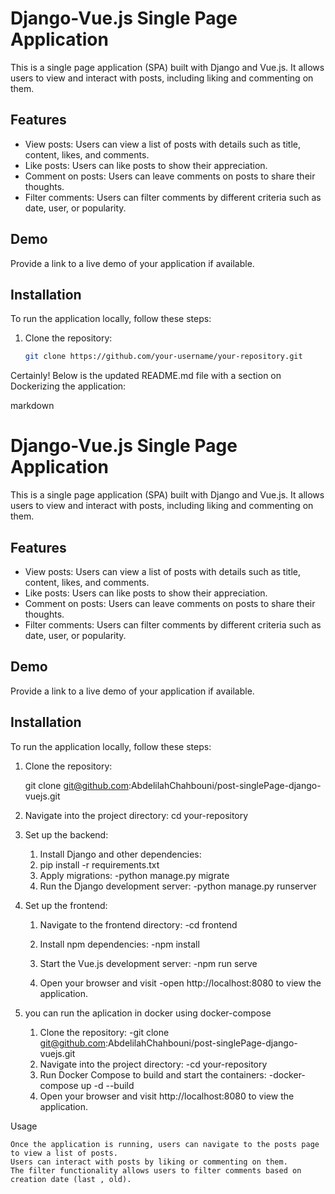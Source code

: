 # Django-Vue.js Single Page Application

This is a single page application (SPA) built with Django and Vue.js. It allows users to view and interact with posts, including liking and commenting on them.

## Features

- View posts: Users can view a list of posts with details such as title, content, likes, and comments.
- Like posts: Users can like posts to show their appreciation.
- Comment on posts: Users can leave comments on posts to share their thoughts.
- Filter comments: Users can filter comments by different criteria such as date, user, or popularity.

## Demo

Provide a link to a live demo of your application if available.

## Installation

To run the application locally, follow these steps:

1. Clone the repository:
   ```sh
   git clone https://github.com/your-username/your-repository.git
Certainly! Below is the updated README.md file with a section on Dockerizing the application:

markdown

# Django-Vue.js Single Page Application

This is a single page application (SPA) built with Django and Vue.js. It allows users to view and interact with posts, including liking and commenting on them.

## Features

- View posts: Users can view a list of posts with details such as title, content, likes, and comments.
- Like posts: Users can like posts to show their appreciation.
- Comment on posts: Users can leave comments on posts to share their thoughts.
- Filter comments: Users can filter comments by different criteria such as date, user, or popularity.

## Demo

Provide a link to a live demo of your application if available.

## Installation

To run the application locally, follow these steps:

1. Clone the repository:

   git clone git@github.com:AbdelilahChahbouni/post-singlePage-django-vuejs.git

2. Navigate into the project directory:
   cd your-repository

3. Set up the backend:

    1. Install Django and other dependencies:
    2. pip install -r requirements.txt
    3. Apply migrations:
	-python manage.py migrate
    4. Run the Django development server:
	-python manage.py runserver

4. Set up the frontend:
    1. Navigate to the frontend directory:
	-cd frontend
    2. Install npm dependencies:
	-npm install

    3. Start the Vue.js development server:
	-npm run serve

    4. Open your browser and visit 
	-open http://localhost:8080 to view the application.

5. you can run the aplication in docker using docker-compose
     1. Clone the repository:
   	-git clone git@github.com:AbdelilahChahbouni/post-singlePage-django-vuejs.git
     2. Navigate into the project directory:
	-cd your-repository
     3. Run Docker Compose to build and start the containers:
        -docker-compose up -d --build
     4. Open your browser and visit http://localhost:8080 to view the application.


Usage

    Once the application is running, users can navigate to the posts page to view a list of posts.
    Users can interact with posts by liking or commenting on them.
    The filter functionality allows users to filter comments based on creation date (last , old).
	
